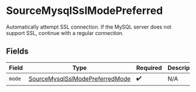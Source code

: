 # SourceMysqlSslModePreferred

Automatically attempt SSL connection. If the MySQL server does not support SSL, continue with a regular connection.


## Fields

| Field                                                                                     | Type                                                                                      | Required                                                                                  | Description                                                                               |
| ----------------------------------------------------------------------------------------- | ----------------------------------------------------------------------------------------- | ----------------------------------------------------------------------------------------- | ----------------------------------------------------------------------------------------- |
| `mode`                                                                                    | [SourceMysqlSslModePreferredMode](../../models/shared/SourceMysqlSslModePreferredMode.md) | :heavy_check_mark:                                                                        | N/A                                                                                       |